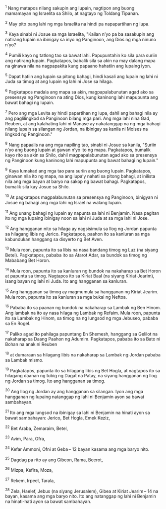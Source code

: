 <sup>1</sup>
Nang matapos nilang sakupin ang lupain, nagtipon ang buong mamamayan ng Israelita sa Shilo, at nagtayo ng Toldang Tipanan. 

<sup>2</sup>
May pito pang lahi ng mga Israelita na hindi pa napapartihan ng lupa. 

<sup>3</sup>
Kaya sinabi ni Josue sa mga Israelita, "Kailan nʼyo pa ba sasakupin ang natirang lupain na ibinigay sa inyo ng Panginoon, ang Dios ng mga ninuno nʼyo? 

<sup>4</sup>
Pumili kayo ng tatlong tao sa bawat lahi. Papupuntahin ko sila para suriin ang natirang lupain. Pagkatapos, babalik sila sa akin na may dalang mapa na ginawa nila na nagpapakita kung papaano hahatiin ang lupaing iyon. 

<sup>5</sup>
Dapat hatiin ang lupain sa pitong bahagi, hindi kasali ang lupain ng lahi ni Juda sa timog at ang lupain ng lahi ni Jose sa hilaga. 

<sup>6</sup>
Pagkatapos madala ang mapa sa akin, magpapalabunutan agad ako sa presensya ng Panginoon na ating Dios, kung kaninong lahi mapupunta ang bawat bahagi ng lupain. 

<sup>7</sup>
Pero ang mga Levita ay hindi papartihan ng lupa, dahil ang bahagi nila ay ang paglilingkod sa Panginoon bilang mga pari. Ang mga lahi nina Gad, Reuben, at ang kalahating lahi ni Manase ay nakatanggap na ng mga bahagi nilang lupain sa silangan ng Jordan, na ibinigay sa kanila ni Moises na lingkod ng Panginoon." 

<sup>8</sup>
Nang papaalis na ang mga napiling tao, sinabi ni Josue sa kanila, "Suriin nʼyo ang buong lupain at gawan nʼyo ito ng mapa. Pagkatapos, bumalik kayo rito sa akin sa Shilo, dahil magpapalabunutan agad ako sa presensya ng Panginoon kung kaninong lahi mapupunta ang bawat bahagi ng lupain." 

<sup>9</sup>
Kaya lumakad ang mga tao para suriin ang buong lupain. Pagkatapos, ginawan nila ito ng mapa, na ang lupaʼy nahati sa pitong bahagi, at inilista nila ang mga bayan at baryo na sakop ng bawat bahagi. Pagkatapos, bumalik sila kay Josue sa Shilo. 

<sup>10</sup>
At pagkatapos magpalabunutan sa presensya ng Panginoon, binigyan ni Josue ng bahagi ang mga lahi ng Israel na walang lupain.

<sup>11</sup>
Ang unang bahagi ng lupain ay napunta sa lahi ni Benjamin. Nasa pagitan ito ng mga lupaing ibinigay noon sa lahi ni Juda at sa mga lahi ni Jose. 

<sup>12</sup>
Ang hangganan nito sa hilaga ay nagsisimula sa Ilog ng Jordan papunta sa hilagang libis ng Jerico. Pagkatapos, paahon ito sa kanluran sa mga kabundukan hanggang sa disyerto ng Bet Aven. 

<sup>13</sup>
Mula roon, papunta ito sa libis na nasa bandang timog ng Luz (na siyang Betel). Pagkatapos, pababa ito sa Atarot Adar, sa bundok sa timog ng Mababang Bet Horon. 

<sup>14</sup>
Mula roon, papunta ito sa kanluran ng bundok na nakaharap sa Bet Horon at papunta sa timog. Nagtapos ito sa Kiriat Baal (na siyang Kiriat Jearim), isang bayan ng lahi ni Juda. Ito ang hangganan sa kanluran. 

<sup>15</sup>
Ang hangganan sa timog ay magmumula sa hangganan ng Kiriat Jearim. Mula roon, papunta ito sa kanluran sa mga bukal ng Neftoa. 

<sup>16</sup>
Pababa ito sa paanan ng bundok na nakaharap sa Lambak ng Ben Hinom. Ang lambak na ito ay nasa hilaga ng Lambak ng Refaim. Mula roon, papunta ito sa Lambak ng Hinom, sa timog na ng lungsod ng mga Jebuseo, pababa sa En Rogel. 

<sup>17</sup>
Paliko agad ito pahilaga papuntang En Shemesh, hanggang sa Gelilot na nakaharap sa Daang Paahon ng Adumim. Pagkatapos, pababa ito sa Bato ni Bohan na anak ni Reuben 

<sup>18</sup>
at dumaraan sa hilagang libis na nakaharap sa Lambak ng Jordan pababa sa Lambak mismo. 

<sup>19</sup>
Pagkatapos, papunta ito sa hilagang libis ng Bet Hogla, at nagtapos ito sa hilagang daanan ng tubig ng Dagat na Patay, na siyang hangganan ng Ilog ng Jordan sa timog. Ito ang hangganan sa timog. 

<sup>20</sup>
Ang Ilog ng Jordan ay ang hangganan sa silangan. Iyon ang mga hangganan ng lupaing natanggap ng lahi ni Benjamin ayon sa bawat sambahayan.

<sup>21</sup>
Ito ang mga lungsod na ibinigay sa lahi ni Benjamin na hinati ayon sa bawat sambahayan: Jerico, Bet Hogla, Emek Keziz, 

<sup>22</sup>
Bet Araba, Zemaraim, Betel, 

<sup>23</sup>
Avim, Para, Ofra, 

<sup>24</sup>
Kefar Ammoni, Ofni at Geba – 12 bayan kasama ang mga baryo nito. 

<sup>25</sup>
Dagdag pa rito ay ang Gibeon, Rama, Beerot, 

<sup>26</sup>
Mizpa, Kefira, Moza, 

<sup>27</sup>
Rekem, Irpeel, Tarala, 

<sup>28</sup>
Zela, Haelef, Jebus (na siyang Jerusalem), Gibea at Kiriat Jearim – 14 na bayan, kasama ang mga baryo nito. Ito ang natanggap ng lahi ni Benjamin na hinati-hati ayon sa bawat sambahayan.